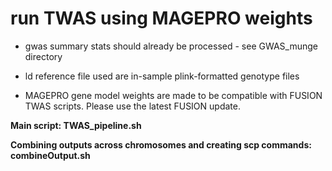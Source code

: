 # run TWAS using MAGEPRO weights

- gwas summary stats should already be processed - see GWAS_munge directory 

- ld reference file used are in-sample plink-formatted genotype files

- MAGEPRO gene model weights are made to be compatible with FUSION TWAS scripts. Please use the latest FUSION update. 

**Main script: TWAS_pipeline.sh**

**Combining outputs across chromosomes and creating scp commands: combineOutput.sh**
